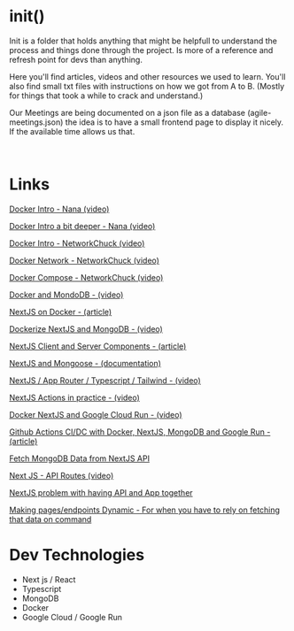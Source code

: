 # init()

Init is a folder that holds anything that might be helpfull to understand the process and things done through the project.
Is more of a reference and refresh point for devs than anything.

Here you'll find articles, videos and other resources we used to learn.
You'll also find small txt files with instructions on how we got from A to B. (Mostly for things that took a while to crack and understand.)

Our Meetings are being documented on a json file as a database (agile-meetings.json) the idea is to have a small frontend page to display it nicely. If the available time allows us that.

<br>

# Links

[Docker Intro - Nana (video)](https://www.youtube.com/watch?v=pg19Z8LL06w)

[Docker Intro a bit deeper - Nana (video)](https://www.youtube.com/watch?v=3c-iBn73dDE)

[Docker Intro - NetworkChuck (video)](https://www.youtube.com/watch?v=eGz9DS-aIeY)

[Docker Network - NetworkChuck (video)](https://www.youtube.com/watch?v=bKFMS5C4CG0)

[Docker Compose - NetworkChuck (video)](https://www.youtube.com/watch?v=DM65_JyGxCo)

[Docker and MondoDB - (video)](https://www.youtube.com/watch?v=gFjpv-nZO0U)

[NextJS on Docker - (article)](https://dev.to/scaabel/containerizing-a-nextjs-application-for-development-204d)

[Dockerize NextJS and MongoDB - (video)](https://www.youtube.com/watch?v=5UM_GhjMeSk)

[NextJS Client and Server Components - (article)](https://dev.to/brdnicolas/understanding-use-client-in-nextjs-enhancing-performance-through-client-side-component-mastery-10dg#:~:text=Server%20components%20handle%20rendering%20operations,the%20application%20of%20%27use%20client.)

[NextJS and Mongoose - (documentation)](https://mongoosejs.com/docs/nextjs.html)

[NextJS / App Router / Typescript / Tailwind - (video)](https://www.youtube.com/watch?v=ZVnjOPwW4ZA)

[NextJS Actions in practice - (video)](https://www.youtube.com/watch?v=5MRLO-7O2So)

[Docker NextJS and Google Cloud Run - (video)](https://www.youtube.com/watch?v=Pd2tVxhFnO4)

[Github Actions CI/DC with Docker, NextJS, MongoDB and Google Run - (article)](https://niranjanakella.medium.com/deployed-my-nextjs-app-on-gcp-cloud-run-with-in-minutes-using-github-ca24d4a8713b)

[Fetch MongoDB Data from NextJS API](https://www.makeuseof.com/nextjs-mongodb-mongoose-data-management-store-fetch/)

[Next JS - API Routes (video)](https://www.youtube.com/watch?v=gEB3ckYeZF4)

[NextJS problem with having API and App together](https://github.com/vercel/next.js/discussions/13316)

[Making pages/endpoints Dynamic - For when you have to rely on fetching that data on command](https://stackoverflow.com/questions/77511955/build-next-js-error-occurred-prerendering-page-api-user)

# Dev Technologies

-   Next js / React
-   Typescript
-   MongoDB
-   Docker
-   Google Cloud / Google Run
